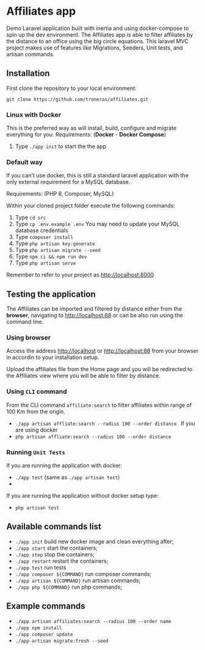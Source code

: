 # Affiliates app
Demo Laravel application built with inertia and using docker-compose to spin up the dev environment.
The Affiliates app is able to filter affiliates by the distance to an office using the big circle equations.
This laravel MVC project makes use of features like Migrations, Seeders, Unit tests, and artisan commands.

## Installation

First clone the repository to your local environment:

`git clone https://github.com/troneras/affiliates.git`


### Linux with Docker
This is the preferred way as will install, build, configure and migrate everything for you.
Requirements: (**Docker** - **Docker Compose**)

1. Type `./app init` to start the the app

### Default way
If you can't use docker, this is still a standard laravel application with the only external requirement for a MySQL database.

Requirements: (PHP 8, Composer, MySQL)

Within your cloned project folder execute the following commands:

1. Type `cd src`
2. Type `cp .env.example .env` You may need to update your MySQL database credentials
3. Type `composer install`
4. Type `php artisan key:generate`
5. Type `php artisan migrate --seed`
6. Type `npm ci && npm run dev`
7. Type `php artisan serve`

Remember to refer to your project as [http://localhost:8000](http://localhost:8000)


## Testing the application
The Affiliates can be imported and filtered by distance either from the  **browser**, navigating to [http://localhost:88](http://localhost:88)  or can be also run using the command line. 

### Using browser
Access the address [http://localhost](http://localhost:8000) or [http://localhost:88](http://localhost:88) from your browser in accordin to your installation setup. 

Upload the affiliates file from the Home page and you will be redirected to the Affiliates view where you will be able to filter by distance.

### Using `CLI` command

From the CLI command `affiliate:search` to filter affiliates within range of 100 Km from the origin.

- `./app artisan affliate:search --radius 100 --order distance ` If you are using docker
- `php artisan affliate:search --radius 100 --order distance `   


### Running `Unit Tests`
If you are running the application with docker:

- `./app test` (same as `./app artisan test`) 
- 
If you are running the application without docker setup type:

- `php artisan test` 

## Available commands list

- `./app init` build new docker image and clean everything after;
- `./app start` start the containers;
- `./app stop` stop the containers;
- `./app restart` restart the containers;
- `./app test` run tests
- `./app composer ${COMMAND}` run composer commands;  
- `./app artisan ${COMMAND}` run artisan commands;
- `./app php ${COMMAND}` run php commands;

## Example commands 
- `./app artisan affiliates:search --radius 100 --order name`
- `./app npm install`
- `./app composer update`
- `./app artisan migrate:fresh --seed`

